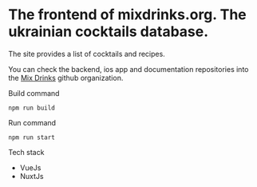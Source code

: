 # The frontend of mixdrinks.org. The ukrainian cocktails database.

The site provides a list of cocktails and recipes. 

You can check the backend, ios app and documentation repositories into the [Mix Drinks](https://github.com/MixDrinks) github organization.

Build command
```shell
npm run build
```

Run command 
```shell
npm run start
```

Tech stack
- VueJs
- NuxtJs
